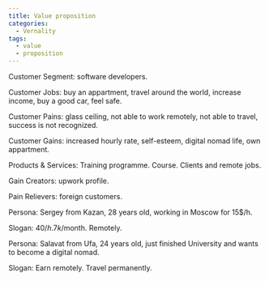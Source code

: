 ```yaml
---
title: Value proposition
categories: 
  - Vernality
tags:
  - value
  - proposition
---
```


Customer Segment: software developers. 

Customer Jobs: buy an appartment, travel around the world, increase income, buy a good car, feel safe. 

Customer Pains: glass ceiling, not able to work remotely, not able to travel, success is not recognized.

Customer Gains: increased hourly rate, self-esteem, digital nomad life, own appartment.  


Products & Services: Training programme. Course. Clients and remote jobs. 

Gain Creators: upwork profile. 

Pain Relievers: foreign customers.  


Persona: Sergey from Kazan, 28 years old, working in Moscow for 15$/h.

Slogan: 40$/h. 7k$/month. Remotely. 


Persona: Salavat from Ufa, 24 years old, just finished University and wants to become a digital nomad.
   
Slogan: Earn remotely. Travel permanently. 